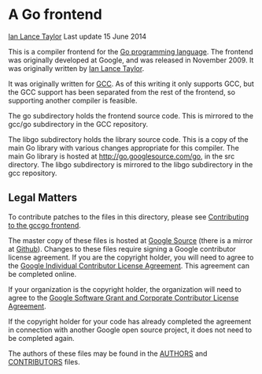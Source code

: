 # A Go frontend

[Ian Lance Taylor](mailto:iant@golang.org)
Last update 15 June 2014

This is a compiler frontend for the [Go programming language](http://golang.org/). The frontend was originally developed at Google, and was released in November 2009. It was originally written by [Ian Lance Taylor](mailto:iant@golang.org).

It was originally written for [GCC](http://gcc.gnu.org/). As of this writing it only supports GCC, but the GCC support has been separated from the rest of the frontend, so supporting another compiler is feasible.

The go subdirectory holds the frontend source code. This is mirrored to the gcc/go subdirectory in the GCC repository.

The libgo subdirectory holds the library source code. This is a copy of the main Go library with various changes appropriate for this compiler. The main Go library is hosted at <http://go.googlesource.com/go>, in the src directory. The libgo subdirectory is mirrored to the libgo subdirectory in the gcc repository.

## Legal Matters

To contribute patches to the files in this directory, please see [Contributing to the gccgo frontend](http://golang.org/doc/gccgo_contribute.html).

The master copy of these files is hosted at [Google Source](http://go.googlesource.com/gofrontend) (there is a mirror at [Github](http://github.com/golang/gofrontend)). Changes to these files require signing a Google contributor license agreement. If you are the copyright holder, you will need to agree to the [Google Individual Contributor License Agreement](http://code.google.com/legal/individual-cla-v1.0.html). This agreement can be completed online.

If your organization is the copyright holder, the organization will need to agree to the [Google Software Grant and Corporate Contributor License Agreement](http://code.google.com/legal/corporate-cla-v1.0.html).

If the copyright holder for your code has already completed the agreement in connection with another Google open source project, it does not need to be completed again.

The authors of these files may be found in the [AUTHORS](./AUTHORS) and [CONTRIBUTORS](./CONTRIBUTORS) files.
